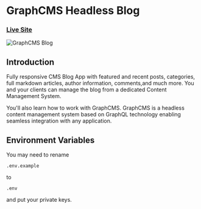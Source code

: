 # GraphCMS Headless Blog

### [Live Site](https://graphcms-personal-blog.vercel.app/)

![GraphCMS Blog](https://i.ibb.co/PW5kvG8/cms-blog.png)

## Introduction

Fully responsive CMS Blog App with featured and recent posts, categories, full markdown articles, author information, comments,and much more.
You and your clients can manage the blog from a dedicated Content Management System.

You'll also learn how to work with GraphCMS. GraphCMS is a headless content management system based on GraphQL technology enabling seamless integration with any application.

## Environment Variables

You may need to rename 
```
.env.example
```
to 
```
.env
```
and put your private keys.